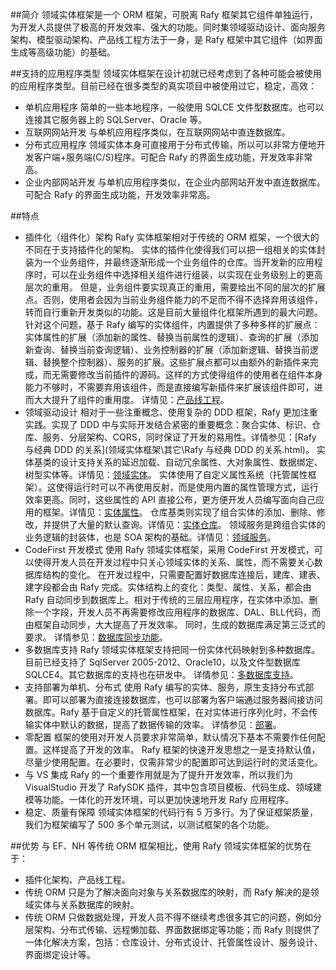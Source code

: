 ﻿
##简介
领域实体框架是一个 ORM 框架，可脱离 Rafy 框架其它组件单独运行，为开发人员提供了极高的开发效率、强大的功能。同时集领域驱动设计、面向服务架构、模型驱动架构、产品线工程方法于一身，是 Rafy 框架中其它组件（如界面生成等高级功能）的基础。

##支持的应用程序类型
领域实体框架在设计初就已经考虑到了各种可能会被使用的应用程序类型。目前已经在很多类型的真实项目中被使用过它，稳定，高效：
 - 单机应用程序
简单的一些本地程序，一般使用 SQLCE 文件型数据库。也可以连接其它服务器上的 SQLServer、Oracle 等。
 - 互联网网站开发
与单机应用程序类似，在互联网网站中直连数据库。
 - 分布式应用程序
领域实体本身可直接用于分布式传输，所以可以非常方便地开发客户端+服务端(C/S)程序。可配合 Rafy 的界面生成功能，开发效率非常高。
 - 企业内部网站开发
与单机应用程序类似，在企业内部网站开发中直连数据库。可配合 Rafy 的界面生成功能，开发效率非常高。

##特点
 - 插件化（组件化）架构
Rafy 实体框架相对于传统的 ORM 框架，一个很大的不同在于支持插件化的架构。
实体的插件化使得我们可以把一组相关的实体封装为一个业务组件，并最终逐渐形成一个业务组件的仓库。当开发新的应用程序时，可以在业务组件中选择相关组件进行组装，以实现在业务级别上的更高层次的重用。
但是，业务组件要实现真正的重用，需要给出不同的层次的扩展点。否则，使用者会因为当前业务组件能力的不足而不得不选择弃用该组件，转而自行重新开发类似的功能。这是目前大量组件化框架所遇到的最大问题。针对这个问题，基于 Rafy 编写的实体组件，内置提供了多种多样的扩展点：实体属性的扩展（添加新的属性、替换当前属性的逻辑）、查询的扩展（添加新查询、替换当前查询逻辑）、业务控制器的扩展（添加新逻辑、替换当前逻辑、替换整个控制器）、服务的扩展。这些扩展点都可以由额外的新插件来完成，而无需要修改当前插件的源码。这样的方式使得组件的使用者在组件本身能力不够时，不需要弃用该组件，而是直接编写新插件来扩展该组件即可，进而大大提升了组件的重用度。
详情见：[产品线工程](设计理念\产品线工程.html)。
 - 领域驱动设计
相对于一些注重概念、使用复杂的 DDD 框架，Rafy 更加注重实践。实现了 DDD 中与实际开发结合紧密的重要概念：聚合实体、标识、仓库、服务、分层架构、CQRS，同时保证了开发的易用性。详情参见：[Rafy 与经典 DDD 的关系](领域实体框架\其它\Rafy 与经典 DDD 的关系.html)。
实体基类的设计支持关系的延迟加载、自动冗余属性、大对象属性、数据绑定、树型实体等。详情见：[领域实体](领域实体框架\领域实体.html)。
实体使用了自定义属性系统（托管属性框架）。这使得运行时可以不再使用反射，而是使用内置的属性管理方式，运行效率更高。同时，这些属性的 API 直接公布，更方便开发人员编写面向自己应用的框架。详情见：[实体属性](领域实体框架\领域实体\实体属性.html)。
仓库基类则实现了组合实体的添加、删除、修改，并提供了大量的默认查询。详情见：[实体仓库](领域实体框架\实体仓库.html)。
领域服务是跨组合实体的业务逻辑的封装体，也是 SOA 架构的基础。详情见：[领域服务](领域实体框架\领域逻辑\领域服务.html)。
 - CodeFirst 开发模式
使用 Rafy 领域实体框架，采用 CodeFirst 开发模式，可以使得开发人员在开发过程中只关心领域实体的关系、属性，而不需要关心数据库结构的变化。
在开发过程中，只需要配置好数据库连接后，建库、建表、建字段都会由 Rafy 完成。实体结构上的变化：类型、属性、关系，都会由 Rafy 自动同步到数据库上。相对于传统的三层应用程序，在实体中添加、删除一个字段，开发人员不再需要修改应用程序的数据库、DAL、BLL代码，而由框架自动同步，大大提高了开发效率。
同时，生成的数据库满足第三泛式的要求。
详情参见：[数据库同步功能](领域实体框架\ORM\数据库同步功能.html)。
 - 多数据库支持
Rafy 领域实体框架支持把同一份实体代码映射到多种数据库。目前已经支持了 SqlServer 2005-2012、Oracle10，以及文件型数据库 SQLCE4。其它数据库的支持也在研发中。
详情参见：[多数据库支持](领域实体框架\ORM\多数据库支持.html)。
 - 支持部署为单机、分布式
使用 Rafy 编写的实体、服务，原生支持分布式部署。即可以部署为直接连接数据库，也可以部署为客户端通过服务器间接访问数据库。Rafy 基于自定义的托管属性框架，在对实体进行序列化时，不会传输实体中默认的数据，提高了数据传输的效率。
详情参见：[部署](领域实体框架\部署.html)。
 - 零配置
框架的使用对开发人员要求非常简单，默认情况下基本不需要作任何配置。这样提高了开发的效率。
Rafy 框架的快速开发思想之一是支持默认值，尽量少使用配置。在必要时，仅需非常少的配置即可达到运行时的灵活变化。
 - 与 VS 集成
Rafy 的一个重要作用就是为了提升开发效率，所以我们为 VisualStudio 开发了 RafySDK 插件，其中包含项目模板、代码生成、领域建模等功能。一体化的开发环境，可以更加快速地开发 Rafy 应用程序。
 - 稳定、质量有保障
领域实体框架的代码行有 5 万多行。为了保证框架质量，我们为框架编写了 500 多个单元测试，以测试框架的各个功能。

##优势
与 EF、NH 等传统 ORM 框架相比，使用 Rafy 领域实体框架的优势在于：
 - 插件化架构、产品线工程。
 - 传统 ORM 只是为了解决面向对象与关系数据库的映射，而 Rafy 解决的是领域实体与关系数据库的映射。
 - 传统 ORM 只做数据处理，开发人员不得不继续考虑很多其它的问题，例如分层架构、分布式传输、远程懒加载、界面数据绑定等功能；而 Rafy 则提供了一体化解决方案，包括：仓库设计、分布式设计、托管属性设计、服务设计、界面绑定设计等。
